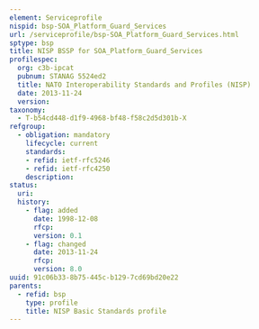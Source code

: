 ```yaml
---
element: Serviceprofile
nispid: bsp-SOA_Platform_Guard_Services
url: /serviceprofile/bsp-SOA_Platform_Guard_Services.html
sptype: bsp
title: NISP BSSP for SOA_Platform_Guard_Services
profilespec:
  org: c3b-ipcat
  pubnum: STANAG 5524ed2
  title: NATO Interoperability Standards and Profiles (NISP)
  date: 2013-11-24
  version: 
taxonomy:
  - T-b54cd448-d1f9-4968-bf48-f58c2d5d301b-X
refgroup:
  - obligation: mandatory
    lifecycle: current
    standards: 
    - refid: ietf-rfc5246
    - refid: ietf-rfc4250
    description: 
status:
  uri: 
  history: 
    - flag: added
      date: 1998-12-08
      rfcp: 
      version: 0.1
    - flag: changed
      date: 2013-11-24
      rfcp: 
      version: 8.0
uuid: 91c06b33-8b75-445c-b129-7cd69bd20e22
parents:
  - refid: bsp
    type: profile
    title: NISP Basic Standards profile
---
```

